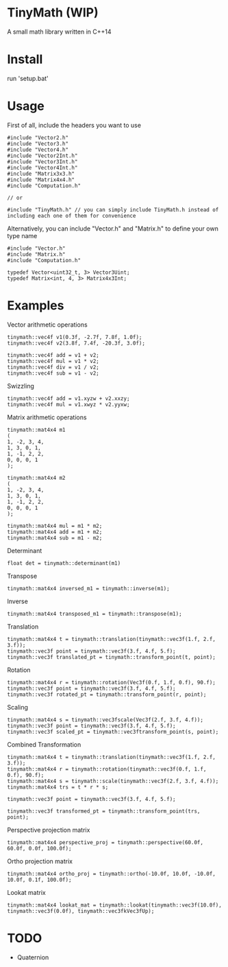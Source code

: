 # TinyMath (WIP)
 A small math library written in C++14 

# Install
run 'setup.bat'

# Usage

First of all, include the headers you want to use

	#include "Vector2.h"
	#include "Vector3.h"
	#include "Vector4.h"
	#include "Vector2Int.h"
	#include "Vector3Int.h"
	#include "Vector4Int.h"
	#include "Matrix3x3.h"
	#include "Matrix4x4.h"
	#include "Computation.h"

	// or

	#include "TinyMath.h" // you can simply include TinyMath.h instead of including each one of them for convenience



Alternatively, you can include "Vector.h" and "Matrix.h" to define your own type name

	#include "Vector.h"
	#include "Matrix.h"
	#include "Computation.h" 

	typedef Vector<uint32_t, 3> Vector3Uint;
	typedef Matrix<int, 4, 3> Matrix4x3Int;
	

# Examples

Vector arithmetic operations
	
	tinymath::vec4f v1(0.3f, -2.7f, 7.8f, 1.0f);
	tinymath::vec4f v2(3.8f, 7.4f, -20.3f, 3.0f);

	tinymath::vec4f add = v1 + v2;
	tinymath::vec4f mul = v1 * v2;
	tinymath::vec4f div = v1 / v2;
	tinymath::vec4f sub = v1 - v2;

Swizzling

	tinymath::vec4f add = v1.xyzw + v2.xxzy;
	tinymath::vec4f mul = v1.xwyz * v2.yyxw;

Matrix arithmetic operations
	
	tinymath::mat4x4 m1
	(
	1, -2, 3, 4,
	1, 3, 0, 1,
	1, -1, 2, 2,
	0, 0, 0, 1
	);
	
	tinymath::mat4x4 m2
	(
	1, -2, 3, 4,
	1, 3, 0, 1,
	1, -1, 2, 2,
	0, 0, 0, 1
	);

	tinymath::mat4x4 mul = m1 * m2;
	tinymath::mat4x4 add = m1 + m2;
	tinymath::mat4x4 sub = m1 - m2;

Determinant

	float det = tinymath::determinant(m1)

Transpose

	tinymath::mat4x4 inversed_m1 = tinymath::inverse(m1);

Inverse

	tinymath::mat4x4 transposed_m1 = tinymath::transpose(m1);
	
Translation

	tinymath::mat4x4 t = tinymath::translation(tinymath::vec3f(1.f, 2.f, 3.f));
	tinymath::vec3f point = tinymath::vec3f(3.f, 4.f, 5.f);
	tinymath::vec3f translated_pt = tinymath::transform_point(t, point);

Rotation
	
	tinymath::mat4x4 r = tinymath::rotation(Vec3f(0.f, 1.f, 0.f), 90.f);
	tinymath::vec3f point = tinymath::vec3f(3.f, 4.f, 5.f);
	tinymath::vec3f rotated_pt = tinymath::transform_point(r, point);

Scaling

	tinymath::mat4x4 s = tinymath::vec3fscale(Vec3f(2.f, 3.f, 4.f));
	tinymath::vec3f point = tinymath::vec3f(3.f, 4.f, 5.f);
	tinymath::vec3f scaled_pt = tinymath::vec3ftransform_point(s, point);

Combined Transformation

	tinymath::mat4x4 t = tinymath::translation(tinymath::vec3f(1.f, 2.f, 3.f));
	tinymath::mat4x4 r = tinymath::rotation(tinymath::vec3f(0.f, 1.f, 0.f), 90.f);
	tinymath::mat4x4 s = tinymath::scale(tinymath::vec3f(2.f, 3.f, 4.f));
	tinymath::mat4x4 trs = t * r * s;

	tinymath::vec3f point = tinymath::vec3f(3.f, 4.f, 5.f);

	tinymath::vec3f transformed_pt = tinymath::transform_point(trs, point);
	

Perspective projection matrix

	tinymath::mat4x4 perspective_proj = tinymath::perspective(60.0f, 60.0f, 0.0f, 100.0f);

Ortho projection matrix

	tinymath::mat4x4 ortho_proj = tinymath::ortho(-10.0f, 10.0f, -10.0f, 10.0f, 0.1f, 100.0f);

Lookat matrix

	tinymath::mat4x4 lookat_mat = tinymath::lookat(tinymath::vec3f(10.0f), tinymath::vec3f(0.0f), tinymath::vec3fkVec3fUp);

# TODO

- Quaternion



